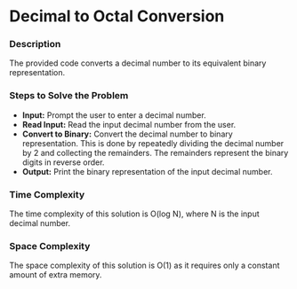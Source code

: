 # Decimal to Octal Conversion


### Description
The provided code converts a decimal number to its equivalent binary representation.

### Steps to Solve the Problem
- **Input:** Prompt the user to enter a decimal number.
- **Read Input:** Read the input decimal number from the user.
- **Convert to Binary:** Convert the decimal number to binary representation. This is done by repeatedly dividing the decimal number by 2 and collecting the remainders. The remainders represent the binary digits in reverse order.
- **Output:** Print the binary representation of the input decimal number.

### Time Complexity
The time complexity of this solution is O(log N), where N is the input decimal number.

### Space Complexity
The space complexity of this solution is O(1) as it requires only a constant amount of extra memory. 